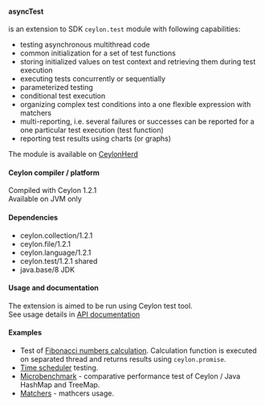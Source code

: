 #### asyncTest
is an extension to SDK `ceylon.test` module with following capabilities:
* testing asynchronous multithread code
* common initialization for a set of test functions
* storing initialized values on test context and retrieving them during test execution
* executing tests concurrently or sequentially
* parameterized testing
* conditional test execution
* organizing complex test conditions into a one flexible expression with matchers
* multi-reporting, i.e. several failures or successes can be reported for a one particular test execution (test function)
* reporting test results using charts (or graphs)
 
The module is available on [CeylonHerd](https://herd.ceylon-lang.org/modules/herd.asynctest)

 
#### Ceylon compiler / platform

Compiled with Ceylon 1.2.1  
Available on JVM only


#### Dependencies

* ceylon.collection/1.2.1
* ceylon.file/1.2.1
* ceylon.language/1.2.1
* ceylon.test/1.2.1 shared
* java.base/8 JDK


#### Usage and documentation
 
The extension is aimed to be run using Ceylon test tool.  
See usage details in [API documentation](https://modules.ceylon-lang.org/repo/1/herd/asynctest/0.4.0/module-doc/api/index.html)
 
 
#### Examples
 
* Test of [Fibonacci numbers calculation](examples/herd/examples/asynctest/fibonacci).
  Calculation function is executed on separated thread and returns results using `ceylon.promise`.
* [Time scheduler](examples/herd/examples/asynctest/scheduler) testing.
* [Microbenchmark](examples/herd/examples/asynctest/mapperformance) -
  comparative performance test of Ceylon / Java HashMap and TreeMap.
* [Matchers](examples/herd/examples/asynctest/matchers) - mathcers usage.

